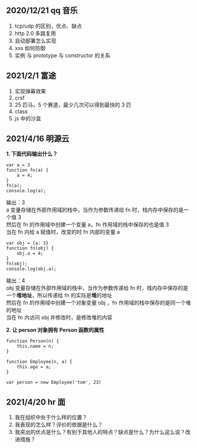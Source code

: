 ## 2020/12/21 qq 音乐
1. tcp/udp 的区别，优点、缺点
2. http 2.0 多路复用
3. 自动部署怎么实现
4. xss 如何防御
5. 实例 与 prototype 与 constructor 的关系


## 2021/2/1 富途
1. 实现弹幕效果
2. crsf
3. 25 匹马，5 个赛道，最少几次可以得到最快的 3 匹
4. class
5. js 中的沙盒


## 2021/4/16 明源云  
**1. 下面代码输出什么？**
```
var a = 3
function fn(a) {
    a = 4;
}
fn(a);
console.log(a);
```
输出：3  
a 变量存储在外部作用域的栈中，当作为参数传递给 fn 时，栈内存中保存的是一个值 3  
然后在 fn 的作用域中创建一个变量 a，fn 作用域的栈中保存的也是值 3  
当在 fn 内给 a 赋值时，改变的时 fn 内部的变量 a  
```
var obj = {a: 3}
function fn(obj) {
    obj.a = 4;
}
fn(obj);
console.log(obj.a);
```
输出：4  
obj 变量存储在外部作用域的栈中，当作为参数传递给 fn 时，栈内存中保存的是一个**堆地址**，所以传递给 fn 的实际是**堆**的地址  
然后在 fn 的作用域中创建一个对象变量 obj ，fn 作用域的栈中保存的是同一个堆的地址  
当在 fn 内访问 obj 并修改时，是修改堆的内容  

**2. 让 person 对象拥有 Person 函数的属性**
```
function Person(n) {
    this.name = n;
}

function Employee(n, a) {
    this.age = a;
}

var person = new Employee('tom', 23)
```
## 2021/4/20 hr 面
1. 我在组织中处于什么样的位置？
2. 我表现的怎么样？评价的依据是什么？
3. 我突出的优点是什么？有别于其他人的特点？缺点是什么？为什么这么说？改进措施？

